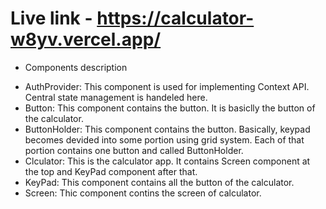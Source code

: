# Live link - https://calculator-w8yv.vercel.app/

* Components description

- AuthProvider: This component is used for implementing Context API. Central state management is handeled here.
- Button: This component contains the button. It is basiclly the button of the calculator.
- ButtonHolder: This component contains the button. Basically, keypad becomes devided into some portion using grid system. Each of that portion contains one button and called ButtonHolder.
- Clculator: This is the calculator app. It contains Screen component at the top and KeyPad component after that.
- KeyPad: This component contains all the button of the calculator.
- Screen: Thic component contins the screen of calculator.  
